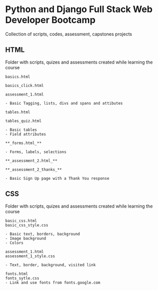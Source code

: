 # Python and Django Full Stack Web Developer Bootcamp

Collection of scripts, codes, assessment, capstones projects

## HTML

Folder with scripts, quizes and assessments created while learning the course

```
basics.html

basics_click.html

assessment_1.html

- Basic Tagging, lists, divs and spans and attibutes
```

```
tables.html

tables_quiz.html

- Basic tables
- Field attributes
```

```
**_forms.html_**

- Forms, labels, selections
```

```
**_assessment_2.html_**

**_assessment_2_thanks_**

- Basic Sign Up page with a Thank You response
```

## CSS

Folder with scripts, quizes and assessments created while learning the course

```
basic_css.html
basic_css_style.css

- Basic text, borders, background
- Image background
- Colors
```

```
assessment_1.html
assessment_1_style.css

- Text, border, background, visited link
```

```
fonts.html
fonts_sytle.css
- Link and use fonts from fonts.google.com
```
